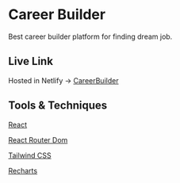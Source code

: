 # Career Builder

Best career builder platform for finding dream job.

## Live Link

Hosted in Netlify -> [CareerBuilder](https://my-website-link.netlify.app/)

## Tools & Techniques

[React](https://react.dev/)

[React Router Dom](https://reactrouter.com/en/main)

[Tailwind CSS](https://tailwindcss.com/)

[Recharts](https://recharts.org/en-US/)
